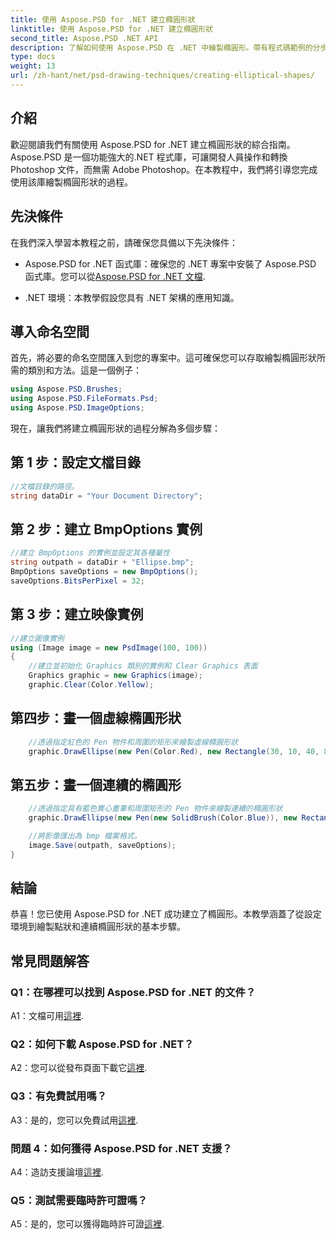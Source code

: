 ```yaml
---
title: 使用 Aspose.PSD for .NET 建立橢圓形狀
linktitle: 使用 Aspose.PSD for .NET 建立橢圓形狀
second_title: Aspose.PSD .NET API
description: 了解如何使用 Aspose.PSD 在 .NET 中繪製橢圓形。帶有程式碼範例的分步指南。輕鬆創建令人驚嘆的圖形。
type: docs
weight: 13
url: /zh-hant/net/psd-drawing-techniques/creating-elliptical-shapes/
---
```

## 介紹

歡迎閱讀我們有關使用 Aspose.PSD for .NET 建立橢圓形狀的綜合指南。 Aspose.PSD 是一個功能強大的.NET 程式庫，可讓開發人員操作和轉換 Photoshop 文件，而無需 Adobe Photoshop。在本教程中，我們將引導您完成使用該庫繪製橢圓形狀的過程。

## 先決條件

在我們深入學習本教程之前，請確保您具備以下先決條件：

- Aspose.PSD for .NET 函式庫：確保您的 .NET 專案中安裝了 Aspose.PSD 函式庫。您可以從[Aspose.PSD for .NET 文檔](https://reference.aspose.com/psd/net/).

- .NET 環境：本教學假設您具有 .NET 架構的應用知識。

## 導入命名空間

首先，將必要的命名空間匯入到您的專案中。這可確保您可以存取繪製橢圓形狀所需的類別和方法。這是一個例子：

```csharp
using Aspose.PSD.Brushes;
using Aspose.PSD.FileFormats.Psd;
using Aspose.PSD.ImageOptions;
```

現在，讓我們將建立橢圓形狀的過程分解為多個步驟：

## 第 1 步：設定文檔目錄

```csharp
//文檔目錄的路徑。
string dataDir = "Your Document Directory";
```

## 第 2 步：建立 BmpOptions 實例

```csharp
//建立 BmpOptions 的實例並設定其各種屬性
string outpath = dataDir + "Ellipse.bmp";
BmpOptions saveOptions = new BmpOptions();
saveOptions.BitsPerPixel = 32;
```

## 第 3 步：建立映像實例

```csharp
//建立圖像實例
using (Image image = new PsdImage(100, 100))
{
    //建立並初始化 Graphics 類別的實例和 Clear Graphics 表面
    Graphics graphic = new Graphics(image);
    graphic.Clear(Color.Yellow);
```

## 第四步：畫一個虛線橢圓形狀

```csharp
    //透過指定紅色的 Pen 物件和周圍的矩形來繪製虛線橢圓形狀
    graphic.DrawEllipse(new Pen(Color.Red), new Rectangle(30, 10, 40, 80));
```

## 第五步：畫一個連續的橢圓形

```csharp
    //透過指定具有藍色實心畫筆和周圍矩形的 Pen 物件來繪製連續的橢圓形狀
    graphic.DrawEllipse(new Pen(new SolidBrush(Color.Blue)), new Rectangle(10, 30, 80, 40));

    //將影像匯出為 bmp 檔案格式。
    image.Save(outpath, saveOptions);
}
```

## 結論

恭喜！您已使用 Aspose.PSD for .NET 成功建立了橢圓形。本教學涵蓋了從設定環境到繪製點狀和連續橢圓形狀的基本步驟。

## 常見問題解答

### Q1：在哪裡可以找到 Aspose.PSD for .NET 的文件？

 A1：文檔可用[這裡](https://reference.aspose.com/psd/net/).

### Q2：如何下載 Aspose.PSD for .NET？

 A2：您可以從發布頁面下載它[這裡](https://releases.aspose.com/psd/net/).

### Q3：有免費試用嗎？

 A3：是的，您可以免費試用[這裡](https://releases.aspose.com/).

### 問題 4：如何獲得 Aspose.PSD for .NET 支援？

 A4：造訪支援論壇[這裡](https://forum.aspose.com/c/psd/34).

### Q5：測試需要臨時許可證嗎？

 A5：是的，您可以獲得臨時許可證[這裡](https://purchase.aspose.com/temporary-license/).